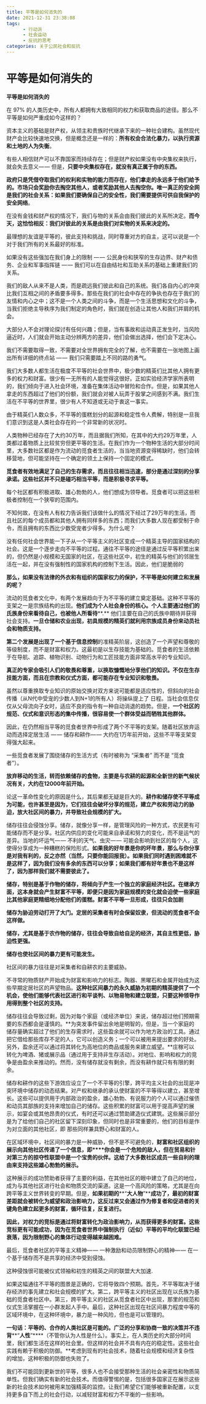 ```yaml
---
title: 平等是如何消失的
date: 2021-12-31 23:38:08
tags:
      - 行动派
      - 社会运动
      - 反抗的思考
categories: 关于公民社会和反抗
---
```

# 平等是如何消失的

**平等是如何消失的**

在 97% 的人类历史中，所有人都拥有大致相同的权力和获取商品的途径。那么不平等是如何严重成如今这样的？

资本主义的基础是财产权，从领主和贵族时代继承下来的一种社会建构。虽然现代财产会比较快速地交换，但是概念还是一样的：**所有权会合法化暴力，以执行资源和土地的人为失衡**。

有些人相信财产可以不靠国家而持续存在；但是财产权如果没有中央集权来执行，就会失去意义— — 但是，**只要中央集权存在，就没有真正属于你的东西。**

**政府只是凭借夺取我们的权利和实物的能力而存在，他们拿走的永远多于他们给予的。市场只会奖励你去掏空其他人，或者奖励其他人去掏空你。唯一真正的安全网是我们的社会关系：如果我们要确保自己的安全性，我们需要提供可供自我保护的安全网络**。

在没有金钱和财产权的情况下，我们与物的关系会由我们彼此的关系所决定。**而今天，这恰恰相反：我们对彼此的关系是由我们对实物的关系来决定的。**

最理想的友谊是平等的，彼此支持和挑战，同时尊重对方的自主，这可以说是一个对于我们所有的关系最好的标准。

如果没有这些强加在我们身上的限制 — — 公民身份和狭窄的生存边界、财产和债务、企业和军事指挥链 — — 我们可以在自由结社和互助关系的基础上重建我们的关系。

我们的敌人从来不是人类，而是疏远我们彼此和自己的系统。我们各自内心的冲突比我们互相之间的矛盾要多得多。那些在我们的社会中存在的争执也存在于我们的友情和内心之中；这不是一个人类之间的斗争，而是一个生活思想和文化的斗争，当我们拒绝主导秩序为我们制定的角色时，我们就在创造让其他人和我们并肩的机会。

大部分人不会对理论探讨有任何兴趣；但是，当有事故和运动真正发生时，当风险逼近时，人们就会开始主动分辨两方的差异，他们会做出选择，他们会下定决心。

我们不需要取得一致，不需要对全世界拥有完全的了解，也不需要在一张地图上画出所有详细的终点站 — — 我们只需要踏上不同的路的勇气。

我们大多数人都生活在极度不平等的社会世界中，极少数的精英们比其他人拥有更多的权力和财富。很少有一无所有的人能觉得这很好。正如实验经济学家所表明的，我们倾向于进入社会环境，准备在集体活动中冒险和合作。但是，如果其他人拿走的东西超过了他们的份额，我们就会对被人玩弄于股掌之间感到不满。我们生活在不平等的世界里，很少有人不知道或无动于衷这一事实。

由于精英们人数众多，不平等的蛋糕划分的起源和稳定性令人费解，特别是一旦我们意识到这是人类社会存在的一个非常新的状况时。

人类物种已经存在了大约30万年，而且据我们所知，在其中的大约29万年里，人类都过着物质上比较贫穷但更平等的生活。在我们作为一个物种生活的大部分时间里，大多数社区都是作为流动的觅食者生活的，当当地资源变得稀缺时，他们会转移营地，但可能坚持在一个确定的领土上保持一个固定的模式。

**觅食者有效地满足了自己的生存需求，而且往往相当迅速，部分是通过深刻的分享承诺。这些社区并不只是碰巧相当平等，而是积极寻求平等。**

每个社区都有积极进取、雄心勃勃的人，他们想成为领导者。觅食者可以把这些积极者控制在一个狭窄的范围内。

不知何故，在没有人有权力告诉我们该做什么的情况下经过了29万年的生活，而且社区的每个成员都和其他人拥有同样多的东西；而我们大多数人现在都受制于命令，而且拥有的东西比少数受宠者少得多。为什么呢？

没有任何社会世界能一下子从一个平等主义的社区变成一个精英主导的国家结构的社会。这是一个逐步走向不平等的过程。通往不平等的途径是通过反平等积累出来的，但仍然是小规模和无国家的社区，在这些社区中，初生的精英与他们的邻居生活在一起，并在没有强制性的国家机构的控制下生活。因此，他们是脆弱的

**那么，如果没有法律的外衣和有组织的国家权力的保护，不平等是如何建立和发展的呢？**

流动的觅食者文化中，有两个发展趋向于为不平等的建立奠定基础。这种不平等的支架之一是宗族结构的出现。**他们成为个人社会身份的核心。个人主要通过他们的氏族身份来看待自己，也被他人所看待**\*\*.\*\* 他们主要在自己的氏族中期待并获得社会支持。**一旦仓储和农业出现，初具规模的精英们就利用宗族成员身份来动员社会和物质支持。**

**第二个发展是出现了一个基于信息控制**的准精英阶层，这创造了一个声望和尊敬的等级制度，而不是财富和权力。这最初是以生存技能为基础的。觅食者的生活依赖于在导航、追踪、植物识别、动物行为和工匠技能方面非常高水平的专业知识。

**真正的专家会吸引人们的敬畏和尊重，以换取慷慨地分享他们的知识。不仅在生存技能方面，而且在宗教和仪式方面，都可能存在专业知识和敬畏。**

虽然以尊重换取专业知识的原始交换对双方来说可能都是适应性的，但斜向的社会传播（从N代中受宠的少数人到N+1的所有人）将操纵提上了 日程。当社会信息仅仅从父母流向子女时，适应不良的指令有一种自动消退的趋势。但是，**一个社区的规范、仪式和意识形态的集中传播，很容易使一个群体受益而牺牲其他群体。**

因此，在仍然相当平等的觅食者世界中形成了两个不平等的支架。随着社区放弃运动而选择定居生活 — — 储存和耕作— — 大约在1万年前开始，这些不平等支架变得强大起来。

一些觅食者发展了围绕储存的生活方式（有时被称为 “采集者” 而不是 “觅食者”）。

**放弃移动的生活，转而依赖储存的食物，主要是与农耕的起源和全新世的新气候状况有关，大约在****12000****年前开始。**

论这一革命性变化的原因是什么，其后果都无疑是巨大的。**耕作和储存使不平等成为可能，也许甚至是因为，它们往往会破坏分享的规范，建立产权和劳动力的胁迫，放大社区间的暴力，并导致社会规模的扩大。**

储存往往会侵蚀分享。储存，就像分享一样，是管理风险的一种方式，农民更有可能储存而不是分享。社区内供应的变化可能来自承诺和努力的变化，而不是运气的差异。当地的坏运气— — 不利的天气、虫灾— — 可能会影响到社区的每个人，这使得分享成为一种糟糕的保险形式。**如果我的好年景是你的坏年景，那么与你分享是对我有利的，反之亦然（当然，只要你能回报我）。如果我们同时遇到困难就不是这样了，因为我们没有多余的东西可以分享；如果我们都有好年景也不是这样了，因为那样我们就不需要彼此了。**

**储存，特别是基于作物的储存，将倾向于产生一个独立的家庭经济社区。在继承方面，这本身就会产生财富不平等，即便只是因为家庭规模的变化就会迫使一些家庭比其他家庭更精细地分配他们的蛋糕。财富不平等一旦形成，往往只会加剧**

**储存为胁迫劳动打开了大门。定居的采集者有时会保留奴隶，但流动的觅食者不会这样做。**

**储存，尤其是基于农作物的储存，往往会导致自给自足的经济，其自主性更低，胁迫性更强。**

**储存也使社区间的暴力更有可能发生。**

社区间的暴力往往是对采集者和自耕农的主要威胁。

不寻常的物质财产开始成为财富和影响力的标志。陶器、黑曜石和金属开始成为这些早期定居社区的声望物品。**这种社区间暴力的永久威胁为初期的精英提供了一个机会，使他们能够代表社区进行和平谈判、以物易物和建立联盟，只要这种领导作用得到整个社区的支持。**

储存往往会导致过剩，因为对每个家庭（或经济单位）来说，储存超过他们预期需要的东西都会是谨慎的。\*\*为突发事件留出余地是明智的，但是，当一个家庭的储存量确实超过了他们的生存需求时，这些盈余就可以作为地方政治的工具。通过把它借给那些库存不足的人，它可以创造义务；一个可以被用来提出要求的好处。另外，盈余还可以通过将其转化为高地位的商品或服务来建立威望。\*\*庄稼可以转化为啤酒、猪或展示品（通过用于支持非生存活动）。对地位、影响和权力的竞争是由盈余来推动的。然而，没有储存就没有剩余，而没有耕作就只有有限的剩余。

储存和耕作的这些下游效应设立了一个不平等的引擎，跨平均主义社会的出现是冲突环境中储存的动态结果。对产权和继承的承认使财富的不平等得以建立，甚至增长。这些可以提供用于内部政治的盈余，雄心勃勃、有说服力的个人可以通过催债和动员其部族的支持来增加自己的储存。这些积累的财富可以用于提高声望的展示，如宴会或其他昂贵的仪式，有时还可以通过赞助建造仪式建筑。这些展示部分是为了给他们自己的社区留下深刻印象，但同时也是非常重要的，他们的目标是作为对立面的其他社区，即 那些同样兼具野心和财富的人。

在区域环境中，社区间的暴力是一种威胁，但不是不可避免的，**财富和社区组织的展示向其他社区传递了一个信息，即****你会是一个危险的敌人，但在贸易和针对第三方的掠夺性联盟中是一个宝贵的伙伴。这给了大多数社区成员一些自利的理由来支持这些雄心勃勃的展示。**

这种展示的成功赞助者获得了主要的利益，在其他社区的眼中建立了自己的地位，成为与其他社区进行社会和物质交流的渠道。这是一个高风险的策略，尤其是在向跨平等主义世界转变的早期。但是，**如果初期的****“****大人物****”****成功了，最初的财富差距就会被转化为威望和政治影响力，这反过来又会通过作为修复者和促进者的关键角色建立起更多的财富，循环往复，反复进行。**

**因此，对权力的竞标是通过将财富转化为政治影响力，从而获得更多的财富。这些竞标更有可能成功，因为在觅食者世界中强制执行（近似）平等的平均化联盟已经衰落，因为限制野心的集体行动变得越来越困难。**

最后，觅食者社区的平等主义精神— — 一种激励和动员限制野心的精神— — 在一个基于储存而不是共享的经济中受到侵蚀。

这种侵蚀很可能被仪式领袖和初生的精英之间的联盟大大加速.

如果这幅通往不平等的图景是正确的，它将导致四个预期。首先，不平等取决于储存经济的事先建立和社会规模的扩大。第二，跨平等主义的社区出现在以氏族为基础的觅食者社区中。第三，跨平等主义的社区从觅食者社区中出现，那里的规范和仪式生活掌握在一小群发起人手中。最后，这种社区出现在社区间暴力程度中等的区域环境中，在这种环境中，暴力是一种风险，但也是可以管理的。

**一句话：平等的、合作的人类社区是可能的。广泛的分享和协商一致的决策并不违背**\*\*“****人性****”\*\*\*\*（不管你认为人性是什么）。事实上，在人类历史的大部分时间里，我们都生活在这样的社会里。但这样的社会并不具有内在的稳定性。这些社会实践有赖于积极的防御。\*\*考虑到现有的社会技术，随着社会规模和经济复杂性的增加，这种积极的防御也失败了。

我们不可能回到更新世的平等，很多人也不会接受那种生活的社会亲密性和物质简单性。但我们确实有新的社会技术。而值得警惕的是，包括很多国家正在展示这些新的社会技术如何被用来加强精英的监控。让我们希望它们能够被重新配置，以支持更多自下而上的社会行动，以减轻财富和权力不平衡的一些影响。 